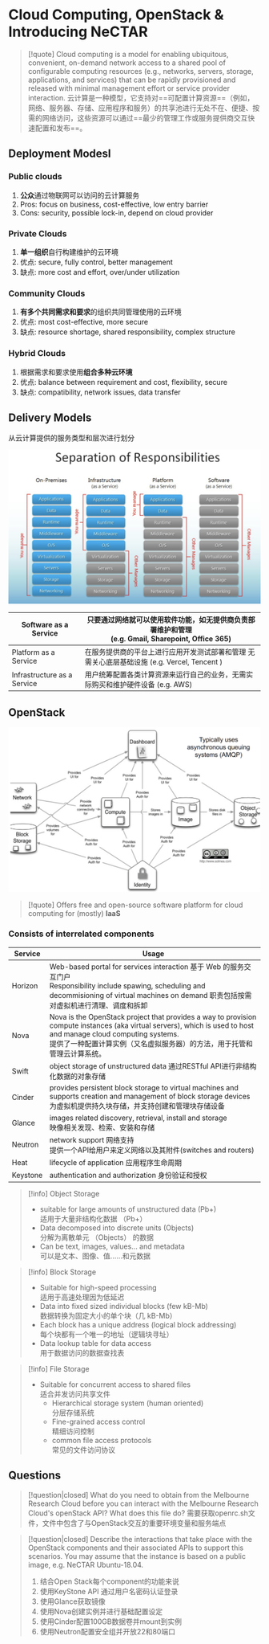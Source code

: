 # Cloud Computing, OpenStack & Introducing NeCTAR

> [!quote]
> Cloud computing is a model for  enabling ubiquitous, convenient, on-demand  network access to a shared pool of configurable  computing resources (e.g., networks, servers, storage, applications, and services) that can be  rapidly provisioned and released with minimal management effort or service provider interaction.
> 云计算是一种模型，它支持对==可配置计算资源==（例如，网络、服务器、存储、应用程序和服务）的共享池进行无处不在、便捷、按需的网络访问，这些资源可以通过==最少的管理工作或服务提供商交互快速配置和发布==。
## Deployment Modesl

### Public clouds

1. **公众**通过物联网可以访问的云计算服务
2. Pros: focus on business, cost-effective, low entry barrier
3. Cons: security, possible lock-in, depend on cloud provider

### Private Clouds

1. **单一组织**自行构建维护的云环境
2. 优点: secure, fully control, better management
3. 缺点: more cost and effort, over/under utilization

### Community Clouds

1. **有多个共同需求和要求**的组织共同管理使用的云环境
2. 优点: most cost-effective, more secure
3. 缺点: resource shortage, shared responsibility, complex structure

### Hybrid Clouds

1. 根据需求和要求使用**组合多种云环境**
2. 优点: balance between requirement and cost, flexibility, secure
3. 缺点: compatibility, network issues, data transfer

## Delivery Models

从云计算提供的服务类型和层次进行划分

![](./images/Pasted%20image%2020250618213419.png)


| Software as a Service       | 只要通过网络就可以使用软件功能，如无提供商负责部署维护和管理<br>(e.g. Gmail, Sharepoint, Office 365) |
| --------------------------- | ---------------------------------------------------------------------- |
| Platform as a Service       | 在服务提供商的平台上进行应用开发测试部署和管理 无需关心底层基础设施 (e.g. Vercel, Tencent )             |
| Infrastructure as a Service | 用户统筹配置各类计算资源来运行自己的业务，无需实际购买和维护硬件设备 (e.g. AWS)                          |

## OpenStack

![](./images/Pasted%20image%2020250618215155.png)
> [!quote]
> Offers free and open-source software platform for cloud computing for (mostly) **IaaS**
### Consists of interrelated components

| Service  | Usage                                                                                                                                                                                                      |
| -------- | ---------------------------------------------------------------------------------------------------------------------------------------------------------------------------------------------------------- |
| Horizon  | Web-based portal for services interaction 基于 Web 的服务交互门户<br>Responsibility include spawing, scheduling and decommisioning of virtual machines on demand 职责包括按需对虚拟机进行清理、调度和拆卸                               |
| Nova     | Nova is the OpenStack project that provides a way to provision compute instances (aka virtual servers), which is used to host and manage cloud computing systems.<br>提供了一种配置计算实例（又名虚拟服务器）的方法，用于托管和管理云计算系统。 |
| Swift    | object storage of unstructured data 通过RESTful API进行非结构化数据的对象存储                                                                                                                                             |
| Cinder   | provides persistent block storage to virtual machines and supports creation and management of block storage devices 为虚拟机提供持久块存储，并支持创建和管理块存储设备                                                              |
| Glance   | images related discovery, retrieval, install and storage <br>映像相关发现、检索、安装和存储                                                                                                                               |
| Neutron  | network support 网络支持<br>提供一个API给用户来定义网络以及其附件(switches and routers)                                                                                                                                         |
| Heat     | lifecycle of application 应用程序生命周期                                                                                                                                                                          |
| Keystone | authentication and authorization 身份验证和授权                                                                                                                                                                   |
> [!info] Object Storage
> - suitable for large amounts of unstructured data (Pb+) <br/>适用于大量非结构化数据 （Pb+）
> - Data decomposed into discrete units (Objects) <br/>分解为离散单元 （Objects） 的数据
> - Can be text, images, values... and metadata <br/>可以是文本、图像、值......和元数据

> [!info] Block Storage
> - Suitable for high-speed processing <br/>
>   适用于高速处理因为低延迟
> - Data into fixed sized individual blocks (few kB-Mb) <br/>
>   数据转换为固定大小的单个块（几 kB-Mb）
> - Each block has a unique address (logical block addressing) <br/>
>   每个块都有一个唯一的地址（逻辑块寻址）
> - Data lookup table for data access <br/>
>   用于数据访问的数据查找表

> [!info] File Storage
> - Suitable for concurrent access to shared files <br/> 适合并发访问共享文件
> 	- Hierarchical storage system (human oriented) <br/> 分层存储系统
> 	- Fine-grained access control <br/>精细访问控制
> 	- common file access protocols <br/>常见的文件访问协议

## Questions

> [!question|closed] What do you need to obtain from the Melbourne Research Cloud before you can interact with the Melbourne Research Cloud's openStack API? What does this file do?
> 需要获取openrc.sh文件，文件中包含了与OpenStack交互的重要环境变量和服务端点

> [!question|closed] Describe the interactions that take place with the OpenStack components and their associated APIs to support this scenarios. You may assume that the instance is based on a public image, e.g. NeCTAR Ubuntu-18.04.
> 1. 结合Open Stack每个component的功能来说
> 2. 使用KeyStone API 通过用户名密码认证登录
> 3. 使用Glance获取镜像
> 4. 使用Nova创建实例并进行基础配置设定
> 5. 使用Cinder配置100GB数据卷并mount到实例
> 6. 使用Neutron配置安全组并开放22和80端口


